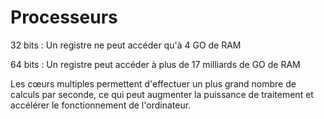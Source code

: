 # Processeurs

32 bits : Un registre ne peut accéder qu'à 4 GO de RAM

64 bits : Un registre peut accéder à plus de 17 milliards de GO de RAM

Les cœurs multiples permettent d'effectuer un plus grand nombre de calculs par seconde, ce qui peut augmenter la puissance de traitement et accélérer le fonctionnement de l'ordinateur.
